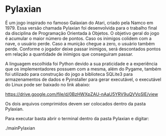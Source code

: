 # Pylaxian

É um jogo inspirado no famoso Galaxian do Atari, criado pela Namco em 1979. Essa versão chamada Pylaxian foi desenvolvida para
o trabalho final da disciplina de Programação Orientada à Objetos. O objetivo geral do jogo é acumular o maior número de pontos.
Caso os inimigos colidem com a nave, o usuário perde. Caso a munição chegue a zero, o usuário também perde. Conforme o jogador
deixe passar inimigos, será descontados pontos em relação a quantidade de inimigos que conseguiram passar.

A linguagem escolhida foi Python devido a sua praticidade e a experiência que os implementadores possuem com a mesma,
além do Pygame, também foi utilizado para construção do jogo a biblioteca SQLite3 para armazenamentos de dados e Pyinstaller
para gerar executável, o executável do Linux pode ser baixado no link abaixo:

https://drive.google.com/file/d/0BzHWXpZAU-nAaU5YRV9uQVVoSlE/view

Os dois arquivos comprimidos devem ser colocados dentro da pasta Pylaxian.

Para executar basta abrir o terminal dentro da pasta Pylaxian e digitar:

./mainPylaxian
